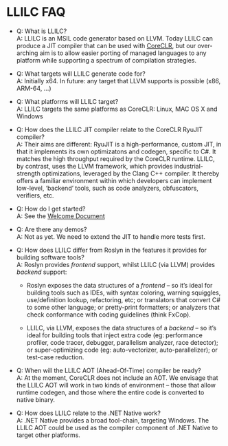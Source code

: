 # LLILC FAQ

+ Q: What is LLILC?  
  A: LLILC is an MSIL code generator based on LLVM.  Today LLILC can produce a JIT
  compiler that can be used with [CoreCLR](https://github.com/dotnet/coreclr), but our
  over-arching aim is to allow easier porting of managed languages to any platform
  while supporting a spectrum of compilation strategies.

+ Q: What targets will LLILC generate code for?  
  A: Initially x64.  In future: any target that LLVM supports is
  possible (x86,  ARM-64, ...)

+ Q: What platforms will LLILC target?  
  A: LLILC targets the same platforms as CoreCLR: Linux, MAC OS X and Windows

+ Q: How does the LLILC JIT compiler relate to the CoreCLR RyuJIT compiler?  
  A: Their aims are different: RyuJIT is a high-performance,
  custom JIT, in that it implements its own optimizatons
  and codegen, specific to C#.  It matches the high throughput required by
  the CoreCLR runtime.  LLILC, by contrast, uses the LLVM framework,
  which provides industrial-strength optimizations, leveraged by
  the Clang C++ compiler.  It thereby offers a familiar environment
  within which developers can implement low-level, ‘backend’ tools,
  such as code analyzers, obfuscators, verifiers, etc.

+ Q: How do I get started?  
  A: See the [Welcome Document](Welcome.md)

+ Q: Are there any demos?  
  A: Not as yet.  We need to extend the JIT to handle more
  tests first.

+ Q: How does LLILC differ from Roslyn in the features it provides
  for building software tools?  
  A: Roslyn provides *frontend* support, whilst LLILC
  (via LLVM) provides *backend* support:

  + Roslyn exposes the data structures of a *frontend* – so it’s ideal
  for building tools such as IDEs, with syntax coloring, warning
  squiggles, use/definition lookup, refactoring, etc; or
  translators that convert C# to some other language; or
  pretty-print formatters; or analyzers that check conformance
  with coding guidelines (think FxCop).  

  + LLILC, via LLVM, exposes the data structures of a *backend* – so
  it’s ideal for building tools that inject extra code (eg: performance
  profiler, code tracer, debugger, parallelism analyzer, race
  detector); or super-optimizing code (eg: auto-vectorizer, auto-parallelizer);
  or test-case reduction.

+ Q: When will the LLILC AOT (Ahead-Of-Time) compiler be ready?  
  A: At the moment, CoreCLR does not include an AOT.  We envisage
  that the LLILC AOT will work in two kinds of environment – those
  that allow runtime codegen, and those where the entire code is converted to native binary.

+ Q: How does LLILC relate to the .NET Native work?  
  A: .NET Native provides a broad tool-chain, targeting Windows.  The LLILC AOT could
  be used as the compiler component of .NET Native to target other platforms.
